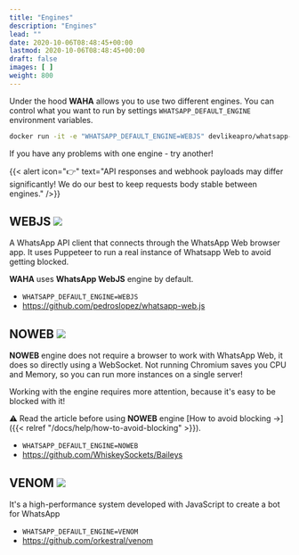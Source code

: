 ```yaml
---
title: "Engines"
description: "Engines"
lead: ""
date: 2020-10-06T08:48:45+00:00
lastmod: 2020-10-06T08:48:45+00:00
draft: false
images: [ ]
weight: 800
---
```


Under the hood **WAHA** allows you to use two different engines. You can control what you want to run by settings
`WHATSAPP_DEFAULT_ENGINE` environment variables.

```bash
docker run -it -e "WHATSAPP_DEFAULT_ENGINE=WEBJS" devlikeapro/whatsapp-http-api
```

If you have any problems with one engine - try another!

{{< alert icon="👉" text="API responses and webhook payloads may differ significantly! We do our best to keep requests body stable between engines." />}}

## WEBJS ![](/images/versions/core.png)

A WhatsApp API client that connects through the WhatsApp Web browser app.
It uses Puppeteer to run a real instance of Whatsapp Web to avoid getting blocked.

**WAHA** uses **WhatsApp WebJS** engine by default.

- `WHATSAPP_DEFAULT_ENGINE=WEBJS`
- https://github.com/pedroslopez/whatsapp-web.js

## NOWEB ![](/images/versions/core.png)

**NOWEB** engine does not require a browser to work with WhatsApp Web, it does so directly using a WebSocket.
Not running Chromium saves you CPU and Memory, so you can run more instances on a single server!

️Working with the engine requires more attention, because it's easy to be blocked with it!

⚠ Read the article before using **NOWEB** engine [How to avoid blocking ->]({{< relref "/docs/help/how-to-avoid-blocking" >}}).

- `WHATSAPP_DEFAULT_ENGINE=NOWEB`
- https://github.com/WhiskeySockets/Baileys

## VENOM ![](/images/versions/core.png)

It's a high-performance system developed with JavaScript to create a bot for WhatsApp

- `WHATSAPP_DEFAULT_ENGINE=VENOM`
- https://github.com/orkestral/venom
